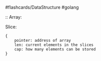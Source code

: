 #flashcards/DataStructure 
#golang


::
Array:


Slice:

```
{
	pointer: address of array
	len: current elements in the slices
	cap: how many elements can be stored
}
```
